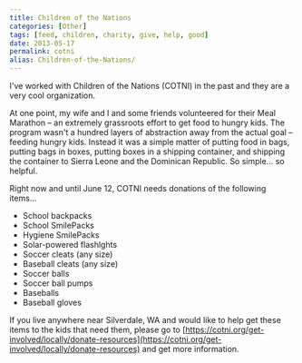 ```yaml
---
title: Children of the Nations
categories: [Other]
tags: [feed, children, charity, give, help, good]
date: 2013-05-17
permalink: cotni
alias: Children-of-the-Nations/
---
```


I&#39;ve worked with Children of the Nations (COTNI) in the past and they are a very cool organization.


At one point, my wife and I and some friends volunteered for their Meal Marathon &ndash; an extremely grassroots effort to get food to hungry kids. The program wasn&#39;t a hundred layers of abstraction away from the actual goal &ndash; feeding hungry kids. Instead it was a simple matter of putting food in bags, putting bags in boxes, putting boxes in a shipping container, and shipping the container to Sierra Leone and the Dominican Republic. So simple... so helpful.

Right now and until June 12, COTNI needs donations of the following items...

*   School backpacks
*   School SmilePacks
*   Hygiene SmilePacks
*   Solar-powered flashlghts
*   Soccer cleats (any size)
*   Baseball cleats (any size)
*   Soccer balls
*   Soccer ball pumps
*   Baseballs
*   Baseball gloves

If you live anywhere near Silverdale, WA and would like to help get these items to the kids that need them, please go to [https://cotni.org/get-involved/locally/donate-resources](https://cotni.org/get-involved/locally/donate-resources) and get more information.